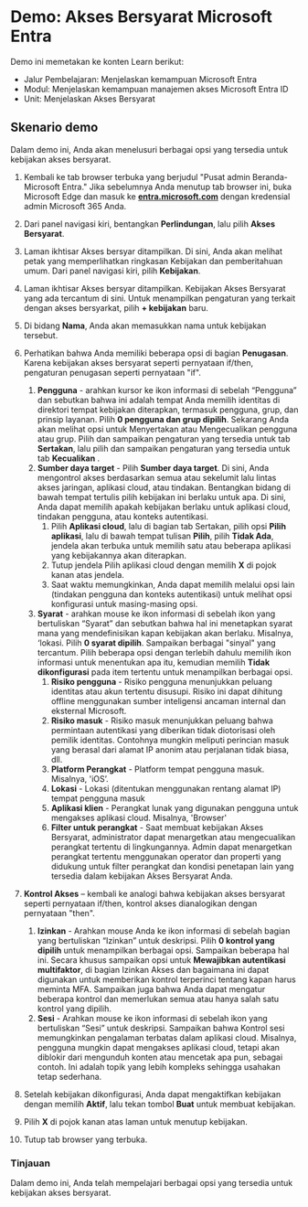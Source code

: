 <!---
---
Demo: Judul: ‘Akses Bersyarat Azure AD’ Jalur Pembelajaran/Modul/Unit: 'Jalur Pembelajaran: Menjelaskan kemampuan Microsoft Entra; Modul 3: Menjelaskan kemampuan manajemen akses Microsoft Entra; Unit 2: Menjelaskan Akses Bersyarat'
---
--->

# Demo: Akses Bersyarat Microsoft Entra

Demo ini memetakan ke konten Learn berikut:

- Jalur Pembelajaran: Menjelaskan kemampuan Microsoft Entra
- Modul: Menjelaskan kemampuan manajemen akses Microsoft Entra ID
- Unit: Menjelaskan Akses Bersyarat

## Skenario demo

Dalam demo ini, Anda akan menelusuri berbagai opsi yang tersedia untuk kebijakan akses bersyarat.

1. Kembali ke tab browser terbuka yang berjudul "Pusat admin Beranda-Microsoft Entra."  Jika sebelumnya Anda menutup tab browser ini, buka Microsoft Edge dan masuk ke **[entra.microsoft.com](https://entra.microsoft.com)** dengan kredensial admin Microsoft 365 Anda.

1. Dari panel navigasi kiri, bentangkan **Perlindungan**, lalu pilih **Akses Bersyarat**.

1. Laman ikhtisar Akses bersyar ditampilkan.  Di sini, Anda akan melihat petak yang memperlihatkan ringkasan Kebijakan dan pemberitahuan umum.  Dari panel navigasi kiri, pilih **Kebijakan**.

1. Laman ikhtisar Akses bersyar ditampilkan. Kebijakan Akses Bersyarat yang ada tercantum di sini. Untuk menampilkan pengaturan yang terkait dengan akses bersyarkat, pilih **+ kebijakan** baru.

1. Di bidang **Nama**, Anda akan memasukkan nama untuk kebijakan tersebut.

1. Perhatikan bahwa Anda memiliki beberapa opsi di bagian **Penugasan**.  Karena kebijakan akses bersyarat seperti pernyataan if/then, pengaturan penugasan seperti pernyataan "if".
    1. **Pengguna** - arahkan kursor ke ikon informasi di sebelah “Pengguna” dan sebutkan bahwa ini adalah tempat Anda memilih identitas di direktori tempat kebijakan diterapkan, termasuk pengguna, grup, dan prinsip layanan. Pilih **0 pengguna dan grup dipilih**.  Sekarang Anda akan melihat opsi untuk Menyertakan atau Mengecualikan pengguna atau grup. Pilih dan sampaikan pengaturan yang tersedia untuk tab **Sertakan**, lalu pilih dan sampaikan pengaturan yang tersedia untuk tab **Kecualikan** .
    1. **Sumber daya target** - Pilih **Sumber daya target**.  Di sini, Anda mengontrol akses berdasarkan semua atau sekelumit lalu lintas akses jaringan, aplikasi cloud, atau tindakan.  Bentangkan bidang di bawah tempat tertulis pilih kebijakan ini berlaku untuk apa.  Di sini, Anda dapat memilih apakah kebijakan berlaku untuk aplikasi cloud, tindakan pengguna, atau konteks autentikasi.  
        1. Pilih **Aplikasi cloud**, lalu di bagian tab Sertakan, pilih opsi **Pilih aplikasi**, lalu di bawah tempat tulisan **Pilih**, pilih **Tidak Ada**, jendela akan terbuka untuk memilih satu atau beberapa aplikasi yang kebijakannya akan diterapkan.
        1. Tutup jendela Pilih aplikasi cloud dengan memilih **X** di pojok kanan atas jendela.
        1. Saat waktu memungkinkan, Anda dapat memilih melalui opsi lain (tindakan pengguna dan konteks autentikasi) untuk melihat opsi konfigurasi untuk masing-masing opsi.
    1. **Syarat** - arahkan mouse ke ikon informasi di sebelah ikon yang bertuliskan “Syarat” dan sebutkan bahwa hal ini menetapkan syarat mana yang mendefinisikan kapan kebijakan akan berlaku. Misalnya, ‘lokasi. Pilih **0 syarat dipilih**. Sampaikan berbagai "sinyal" yang tercantum.   Pilih beberapa opsi dengan terlebih dahulu memilih ikon informasi untuk menentukan apa itu, kemudian memilih **Tidak dikonfigurasi** pada item tertentu untuk menampilkan berbagai opsi.
        1. **Risiko pengguna** - Risiko pengguna menunjukkan peluang identitas atau akun tertentu disusupi. Risiko ini dapat dihitung offline menggunakan sumber inteligensi ancaman internal dan eksternal Microsoft.
        1. **Risiko masuk** - Risiko masuk menunjukkan peluang bahwa permintaan autentikasi yang diberikan tidak diotorisasi oleh pemilik identitas. Contohnya mungkin meliputi perincian masuk yang berasal dari alamat IP anonim atau perjalanan tidak biasa, dll.
        1. **Platform Perangkat** - Platform tempat pengguna masuk. Misalnya, 'iOS’.
        1. **Lokasi** - Lokasi (ditentukan menggunakan rentang alamat IP) tempat pengguna masuk
        1. **Aplikasi klien** - Perangkat lunak yang digunakan pengguna untuk mengakses aplikasi cloud. Misalnya, 'Browser'
        1. **Filter untuk perangkat** - Saat membuat kebijakan Akses Bersyarat, administrator dapat menargetkan atau mengecualikan perangkat tertentu di lingkungannya. Admin dapat menargetkan perangkat tertentu menggunakan operator dan properti yang didukung untuk filter perangkat dan kondisi penetapan lain yang tersedia dalam kebijakan Akses Bersyarat Anda.

1. **Kontrol Akses** – kembali ke analogi bahwa kebijakan akses bersyarat seperti pernyataan if/then, kontrol akses dianalogikan dengan pernyataan "then".
    1. **Izinkan** - Arahkan mouse Anda ke ikon informasi di sebelah bagian yang bertuliskan “Izinkan” untuk deskripsi.  Pilih **0 kontrol yang dipilih** untuk menampilkan berbagai opsi.  Sampaikan beberapa hal ini.  Secara khusus sampaikan opsi untuk **Mewajibkan autentikasi multifaktor**, di bagian Izinkan Akses dan bagaimana ini dapat digunakan untuk memberikan kontrol terperinci tentang kapan harus meminta MFA.   Sampaikan juga bahwa Anda dapat mengatur beberapa kontrol dan memerlukan semua atau hanya salah satu kontrol yang dipilih.
    1. **Sesi** - Arahkan mouse ke ikon informasi di sebelah ikon yang bertuliskan “Sesi” untuk deskripsi.  Sampaikan bahwa Kontrol sesi memungkinkan pengalaman terbatas dalam aplikasi cloud.  Misalnya, pengguna mungkin dapat mengakses aplikasi cloud, tetapi akan diblokir dari mengunduh konten atau mencetak apa pun, sebagai contoh.  Ini adalah topik yang lebih kompleks sehingga usahakan tetap sederhana.

1. Setelah kebijakan dikonfigurasi, Anda dapat mengaktifkan kebijakan dengan memilih **Aktif**, lalu tekan tombol **Buat** untuk membuat kebijakan.

1. Pilih **X** di pojok kanan atas laman untuk menutup kebijakan.

1. Tutup tab browser yang terbuka.

### Tinjauan

Dalam demo ini, Anda telah mempelajari berbagai opsi yang tersedia untuk kebijakan akses bersyarat.
